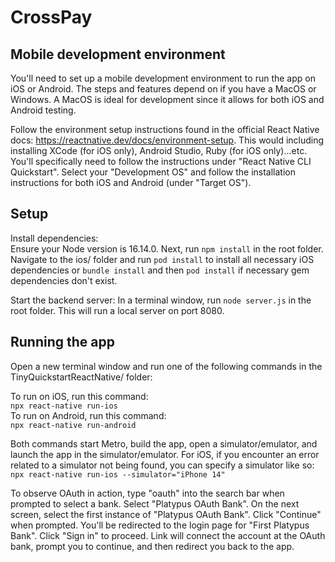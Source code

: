 # CrossPay

## Mobile development environment

You'll need to set up a mobile development environment to run the app on iOS or Android. The steps and features depend on if you have a MacOS or Windows. 
A MacOS is ideal for development since it allows for both iOS and Android testing.

Follow the environment setup instructions found in the official React Native docs: https://reactnative.dev/docs/environment-setup. This would including installing XCode (for iOS only), Android Studio, Ruby (for iOS only)...etc.
You'll specifically need to follow the instructions under "React Native CLI Quickstart". Select your "Development OS" and follow the installation instructions for both iOS and Android (under "Target OS").

## Setup

Install dependencies:  
Ensure your Node version is 16.14.0. Next, run `npm install` in the root folder. 
Navigate to the ios/ folder and run `pod install` to install all necessary iOS dependencies or `bundle install` and then `pod install` if necessary gem dependencies don't exist.

Start the backend server:
In a terminal window, run `node server.js` in the root folder. This will run a local server on port 8080.

## Running the app

Open a new terminal window and run one of the following commands in the TinyQuickstartReactNative/ folder:

To run on iOS, run this command:  
`npx react-native run-ios`    
To run on Android, run this command:  
`npx react-native run-android`


Both commands start Metro, build the app, open a simulator/emulator, and launch the app in the simulator/emulator. For iOS, if you encounter an error related to a simulator not being found, you can specify a simulator like so:   
`npx react-native run-ios --simulator="iPhone 14"`


To observe OAuth in action, type "oauth" into the search bar when prompted to select a bank. Select "Platypus OAuth Bank". On the next screen, select the first instance of "Platypus OAuth Bank". Click "Continue" when prompted. You'll be redirected to the login page for "First Platypus Bank". Click "Sign in" to proceed. Link will connect the account at the OAuth bank, prompt you to continue, and then redirect you back to the app.
